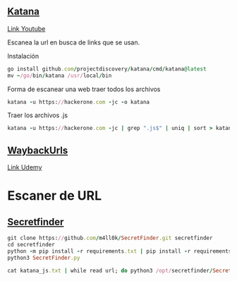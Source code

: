 ## [Katana](https://github.com/projectdiscovery/katana)

[Link Youtube](https://www.youtube.com/watch?v=iQctQx7PHos&ab_channel=BePractical)

Escanea la url en busca de links que se usan.

Instalación

```ruby
go install github.com/projectdiscovery/katana/cmd/katana@latest
mv ~/go/bin/katana /usr/local/bin
```

Forma de escanear una web traer todos los archivos

```ruby
katana -u https://hackerone.com -jc -o katana
```

Traer los archivos .js

```ruby
katana -u https://hackerone.com -jc | grep ".js$" | uniq | sort > katana_js.txt
```

## [WaybackUrls](https://github.com/tomnomnom/waybackurls)

[Link Udemy](https://www.udemy.com/course/recon-for-bug-bounty-pentesting-ethicalhacking-by-shifa-rohit-hacktify/learn/lecture/21721090#questions)

# Escaner de URL

## [Secretfinder](https://github.com/m4ll0k/SecretFinder)

```ruby
git clone https://github.com/m4ll0k/SecretFinder.git secretfinder
cd secretfinder
python -m pip install -r requirements.txt | pip install -r requirements.txt
python3 SecretFinder.py
```

```ruby
cat katana_js.txt | while read url; do python3 /opt/secretfinder/SecretFinder.py -i $url -o cli >> secret.txt; done
```






















